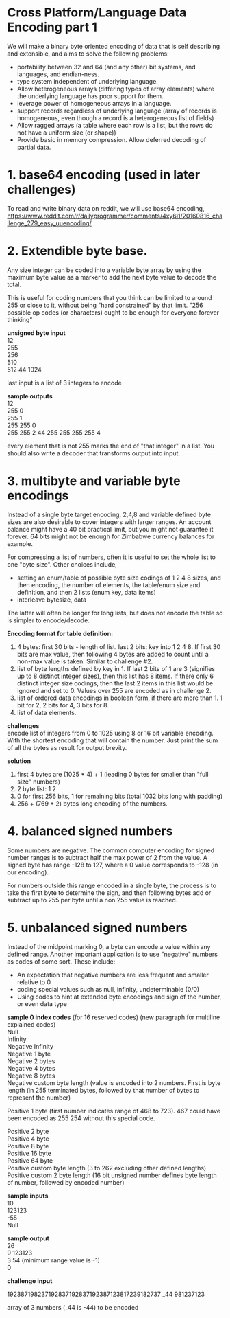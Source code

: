 # Cross Platform/Language Data Encoding part 1
<div class="md"><p>We will make a binary byte oriented encoding of data that is self describing and extensible, and aims to solve the following problems:</p>
<ul>
<li>portability between 32 and 64 (and any other) bit systems, and languages, and endian-ness.</li>
<li>type system independent of underlying language.<br/></li>
<li>Allow heterogeneous arrays (differing types of array elements) where the underlying language has poor support for them.</li>
<li>leverage power of homogeneous arrays in a language.</li>
<li>support records regardless of underlying language (array of records is homogeneous, even though a record is a heterogeneous list of fields)</li>
<li>Allow ragged arrays (a table where each row is a list, but the rows do not have a uniform size (or shape))</li>
<li>Provide basic in memory compression.  Allow deferred decoding of partial data.</li>
</ul>
<h1>1.  base64 encoding (used in later challenges)</h1>
<p>To read and write binary data on reddit, we will use base64 encoding, <a href="https://www.reddit.com/r/dailyprogrammer/comments/4xy6i1/20160816_challenge_279_easy_uuencoding/">https://www.reddit.com/r/dailyprogrammer/comments/4xy6i1/20160816_challenge_279_easy_uuencoding/</a></p>
<h1>2. Extendible byte base.</h1>
<p>Any size integer can be coded into a variable byte array by using the maximum byte value as a marker to add the next byte value to decode the total.  </p>
<p>This is useful for coding numbers that you think can be limited to around 255 or close to it, without being "hard constrained" by that limit.  "256 possible op codes (or characters) ought to be enough for everyone forever thinking" </p>
<p><strong>unsigned byte input</strong><br/>
12<br/>
255<br/>
256<br/>
510<br/>
512 44 1024</p>
<p>last input is a list of 3 integers to encode</p>
<p><strong>sample outputs</strong><br/>
12<br/>
255 0<br/>
255 1<br/>
255 255 0<br/>
255 255 2 44 255 255 255 255 4</p>
<p>every element that is not 255 marks the end of "that integer" in a list.  You should also write a decoder that transforms output into input.</p>
<h1>3. multibyte and variable byte encodings</h1>
<p>Instead of a single byte target encoding, 2,4,8 and variable defined byte sizes are also desirable to cover integers with larger ranges.  An account balance might have a 40 bit practical limit, but you might not guarantee it forever.  64 bits might not be enough for Zimbabwe currency balances for example.</p>
<p>For compressing a list of numbers, often it is useful to set the whole list to one "byte size".  Other choices include, </p>
<ul>
<li>setting an enum/table of possible byte size codings of 1 2 4 8  sizes, and then encoding, the number of elements, the table/enum size and definition, and then 2 lists (enum key, data items)</li>
<li>interleave bytesize, data</li>
</ul>
<p>The latter will often be longer for long lists, but does not encode the table so is simpler to encode/decode.</p>
<p><strong>Encoding format for table definition:</strong> </p>
<ol>
<li>4 bytes: first 30 bits - length of list.  last 2 bits: key into 1 2 4 8.  If first 30 bits are max value, then following 4 bytes are added to count until a non-max value is taken.  Similar to challenge #2.<br/></li>
<li>list of byte lengths defined by key in 1.  If last 2 bits of 1 are 3 (signifies up to 8 distinct integer sizes), then this list has 8 items.  If there only 6 distinct integer size codings, then the last 2 items in this list would be ignored and set to 0.  Values over 255 are encoded as in challenge 2.</li>
<li>list of ordered data encodings in boolean form, if there are more than 1.  1 bit for 2, 2 bits for 4, 3 bits for 8.</li>
<li>list of data elements. </li>
</ol>
<p><strong>challenges</strong><br/>
encode list of integers from 0 to 1025 using 8 or 16 bit variable encoding.  With the shortest encoding that will contain the number.  Just print the sum of all the bytes as result for output brevity.</p>
<p><strong>solution</strong> </p>
<ol>
<li>first 4 bytes are (1025 * 4) + 1 (leading 0 bytes for smaller than "full size" numbers)</li>
<li>2 byte list: 1  2</li>
<li>0 for first 256 bits, 1 for remaining bits (total 1032 bits long with padding)</li>
<li>256 + (769 * 2) bytes long encoding of the numbers.</li>
</ol>
<h1>4. balanced signed numbers</h1>
<p>Some numbers are negative.  The common computer encoding for signed number ranges is to subtract half the max power of 2 from the value.  A signed byte has range -128 to 127, where a 0 value corresponds to -128 (in our encoding).</p>
<p>For numbers outside this range encoded in a single byte, the process is to take the first byte to determine the sign, and then following bytes add or subtract up to 255 per byte until a non 255 value is reached.</p>
<h1>5. unbalanced signed numbers</h1>
<p>Instead of the midpoint marking 0, a byte can encode a value within any defined range.
Another important application is to use "negative" numbers as codes of some sort.  These include:</p>
<ul>
<li>An expectation that negative numbers are less frequent and smaller relative to 0</li>
<li>coding special values such as null, infinity, undeterminable (0/0)</li>
<li>Using codes to hint at extended byte encodings and sign of the number, or even data type</li>
</ul>
<p><strong>sample 0 index codes</strong> (for 16 reserved codes) (new paragraph for multiline explained codes)<br/>
Null<br/>
Infinity<br/>
Negative Infinity<br/>
Negative 1 byte<br/>
Negative 2 bytes<br/>
Negative 4 bytes<br/>
Negative 8 bytes<br/>
Negative custom byte length (value is encoded into 2 numbers.  First is byte length (in 255 terminated bytes, followed by that number of bytes to represent the number)  </p>
<p>Positive 1 byte (first number indicates range of 468 to 723).  467 could have been encoded as 255 254 without this special code.</p>
<p>Positive 2 byte<br/>
Positive 4 byte<br/>
Positive 8 byte<br/>
Positive 16 byte<br/>
Positive 64 byte<br/>
Positive custom byte length (3 to 262 excluding other defined lengths)
Positive custom 2 byte length (16 bit unsigned number defines byte length of number, followed by encoded number)</p>
<p><strong>sample inputs</strong><br/>
10<br/>
123123<br/>
-55<br/>
Null </p>
<p><strong>sample output</strong><br/>
26<br/>
9 123123<br/>
3 54 (minimum range value is -1)<br/>
0  </p>
<p><strong>challenge input</strong> </p>
<p>192387198237192837192837192387123817239182737 _44 981237123</p>
<p>array of 3 numbers (_44 is -44) to be encoded </p>
</div>
